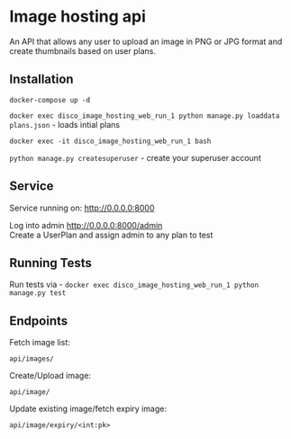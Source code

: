 # Image hosting api
An API that allows any user to upload an image in PNG or JPG format and create thumbnails based on user plans.

## Installation

`docker-compose up -d`

`docker exec disco_image_hosting_web_run_1 python manage.py loaddata plans.json` - loads intial plans

`docker exec -it disco_image_hosting_web_run_1 bash`

`python manage.py createsuperuser` - create your superuser account

## Service
Service running on: http://0.0.0.0:8000

Log into admin http://0.0.0.0:8000/admin  
Create a UserPlan and assign admin to any plan to test

## Running Tests
Run tests via - `docker exec disco_image_hosting_web_run_1 python manage.py test`

## Endpoints
Fetch image list:

`api/images/` 

Create/Upload image:

`api/image/`

Update existing image/fetch expiry image:

`api/image/expiry/<int:pk>`


